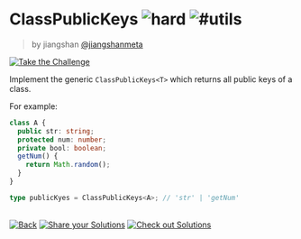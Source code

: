<!--info-header-start--><h1>ClassPublicKeys <img src="https://img.shields.io/badge/-hard-de3d37" alt="hard"/> <img src="https://img.shields.io/badge/-%23utils-999" alt="#utils"/></h1><blockquote><p>by jiangshan <a href="https://github.com/jiangshanmeta" target="_blank">@jiangshanmeta</a></p></blockquote><p><a href="https://tsch.js.org/2828/play" target="_blank"><img src="https://img.shields.io/badge/-Take%20the%20Challenge-3178c6?logo=typescript&logoColor=white" alt="Take the Challenge"/></a> </p><!--info-header-end-->

Implement the generic `ClassPublicKeys<T>` which returns all public keys of a class.

For example:

```ts
class A {
  public str: string;
  protected num: number;
  private bool: boolean;
  getNum() {
    return Math.random();
  }
}

type publicKyes = ClassPublicKeys<A>; // 'str' | 'getNum'
```

<!--info-footer-start--><br><a href="../../README.md" target="_blank"><img src="https://img.shields.io/badge/-Back-grey" alt="Back"/></a> <a href="https://tsch.js.org/2828/answer" target="_blank"><img src="https://img.shields.io/badge/-Share%20your%20Solutions-teal" alt="Share your Solutions"/></a> <a href="https://tsch.js.org/2828/solutions" target="_blank"><img src="https://img.shields.io/badge/-Check%20out%20Solutions-de5a77?logo=awesome-lists&logoColor=white" alt="Check out Solutions"/></a> <!--info-footer-end-->
